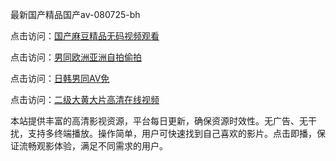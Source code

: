 最新国产精品国产av-080725-bh

点击访问：<a href="https://heiliaoxwd5i8.pages.dev">国产麻豆精品无码视频观看</a>

点击访问：<a href="https://bered.pages.dev/">男同欧洲亚洲自拍偷拍</a>

点击访问：<a href="https://rtj-3zo.pages.dev/">日韩男同AV免</a>

点击访问：<a href="https://vassv.pages.dev/">二级大黄大片高清在线视频</a>


本站提供丰富的高清影视资源，平台每日更新，确保资源时效性。无广告、无干扰，支持多终端播放。操作简单，用户可快速找到自己喜欢的影片。点击即播，保证流畅观影体验，满足不同需求的用户。

<span style="display:none;">[Canonical link](https://github.com/vivian20250708/viv14 ）</span>
